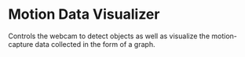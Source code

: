 # Motion Data Visualizer
Controls the webcam to detect objects as well as visualize the motion-capture data collected in the form of a graph.
